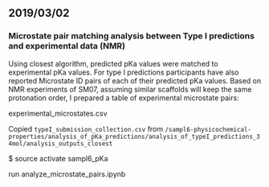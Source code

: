## 2019/03/02

### Microstate pair matching analysis between Type I predictions and experimental data (NMR) 

Using closest algorithm, predicted pKa values were matched to experimental pKa values. 
For type I predictions participants have also reported Microstate ID pairs of each of their predicted pKa values.
Based on NMR experiments of SM07, assuming similar scaffolds will keep the same protonation order, I prepared a table of experimental microstate pairs:

experimental_microstates.csv

Copied `typeI_submission_collection.csv` from `/sampl6-physicochemical-properties/analysis_of_pKa_predictions/analysis_of_typeI_predictions_34mol/analysis_outputs_closest`

$ source activate sampl6_pKa  

run analyze_microstate_pairs.ipynb  

